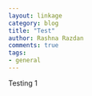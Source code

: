 ```yaml
---
layout: linkage
category: blog
title: "Test"
author: Rashna Razdan
comments: true
tags:
- general
---
```


 
Testing 1
     